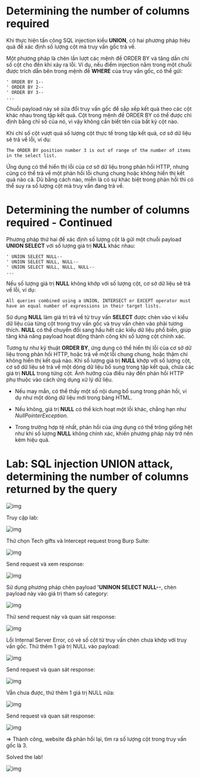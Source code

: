 # Determining the number of columns required

Khi thực hiện tấn công SQL injection kiểu **UNION**, có hai phương pháp hiệu quả để xác định số lượng cột mà truy vấn gốc trả về.

Một phương pháp là chèn lần lượt các mệnh đề ORDER BY và tăng dần chỉ số cột cho đến khi xảy ra lỗi. Ví dụ, nếu điểm injection nằm trong một chuỗi được trích dẫn bên trong mệnh đề **WHERE** của truy vấn gốc, có thể gửi:

    ' ORDER BY 1--  
    ' ORDER BY 2--  
    ' ORDER BY 3--  
    ...

Chuỗi payload này sẽ sửa đổi truy vấn gốc để sắp xếp kết quả theo các cột khác nhau trong tập kết quả. Cột trong mệnh đề ORDER BY có thể được chỉ định bằng chỉ số của nó, vì vậy không cần biết tên của bất kỳ cột nào.

Khi chỉ số cột vượt quá số lượng cột thực tế trong tập kết quả, cơ sở dữ liệu sẽ trả về lỗi, ví dụ:

    The ORDER BY position number 3 is out of range of the number of items in the select list.

Ứng dụng có thể hiển thị lỗi của cơ sở dữ liệu trong phản hồi HTTP, nhưng cũng có thể trả về một phản hồi lỗi chung chung hoặc không hiển thị kết quả nào cả. Dù bằng cách nào, miễn là có sự khác biệt trong phản hồi thì có thể suy ra số lượng cột mà truy vấn đang trả về.

# Determining the number of columns required - Continued

Phương pháp thứ hai để xác định số lượng cột là gửi một chuỗi payload **UNION SELECT** với số lượng giá trị **NULL** khác nhau:

    ' UNION SELECT NULL--  
    ' UNION SELECT NULL, NULL--  
    ' UNION SELECT NULL, NULL, NULL--  
    ...

Nếu số lượng giá trị **NULL** không khớp với số lượng cột, cơ sở dữ liệu sẽ trả về lỗi, ví dụ:

    All queries combined using a UNION, INTERSECT or EXCEPT operator must have an equal number of expressions in their target lists.

Sử dụng **NULL** làm giá trị trả về từ truy vấn **SELECT** được chèn vào vì kiểu dữ liệu của từng cột trong truy vấn gốc và truy vấn chèn vào phải tương thích. **NULL** có thể chuyển đổi sang hầu hết các kiểu dữ liệu phổ biến, giúp tăng khả năng payload hoạt động thành công khi số lượng cột chính xác.

Tương tự như kỹ thuật **ORDER BY**, ứng dụng có thể hiển thị lỗi của cơ sở dữ liệu trong phản hồi HTTP, hoặc trả về một lỗi chung chung, hoặc thậm chí không hiển thị kết quả nào. Khi số lượng giá trị **NULL** khớp với số lượng cột, cơ sở dữ liệu sẽ trả về một dòng dữ liệu bổ sung trong tập kết quả, chứa các giá trị **NULL** trong từng cột. Ảnh hưởng của điều này đến phản hồi HTTP phụ thuộc vào cách ứng dụng xử lý dữ liệu.

- Nếu may mắn, có thể thấy một số nội dung bổ sung trong phản hồi, ví dụ như một dòng dữ liệu mới trong bảng HTML.

- Nếu không, giá trị **NULL** có thể kích hoạt một lỗi khác, chẳng hạn như *NullPointerException*.

- Trong trường hợp tệ nhất, phản hồi của ứng dụng có thể trông giống hệt như khi số lượng **NULL** không chính xác, khiến phương pháp này trở nên kém hiệu quả.

# Lab: SQL injection UNION attack, determining the number of columns returned by the query

![img](14)

Truy cập lab: 

![img](15)

Thử chọn Tech gifts và Intercept request trong Burp Suite: 

![img](16)

Send request và xem response: 

![img](17)

Sử dụng phương pháp chèn payload **'UNINON SELECT NULL--**, chèn payload này vào giá trị tham số category: 

![img](18)

Thử send request này và quan sát response: 

![img](19)

Lỗi Internal Server Error, có vẻ số cột từ truy vấn chèn chưa khớp với truy vấn gốc. Thử thêm 1 giá trị NULL vào payload: 

![img](20)

Send request và quan sát response: 

![img](21)

Vẫn chưa được, thử thêm 1 giá trị NULL nữa:

![img](22)

Send request và quan sát response: 

![img](23)

=> Thành công, website đã phản hồi lại, tìm ra số lượng cột trong truy vấn gốc là 3. 

Solved the lab!

![img](24)



